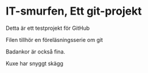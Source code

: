 # IT-smurfen, Ett git-projekt

Detta är ett testprojekt för GitHub

Filen tillhör en föreläsningsserie om git

Badankor är också fina.

Kuxe har snyggt skägg